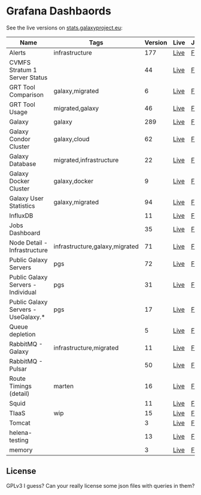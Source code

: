 # Grafana Dashbaords

See the live versions on [stats.galaxyproject.eu](https://stats.galaxyproject.eu):

Name | Tags | Version | Live | JSON
--- | --- | --- | --- | ---
Alerts | infrastructure | 177 | [Live](https://stats.galaxyproject.eu/d/000000052) | [File](./Alerts.json)
CVMFS Stratum 1 Server Status |  | 44 | [Live](https://stats.galaxyproject.eu/d/XtcPRpImz) | [File](./CVMFS%20Stratum%201%20Server%20Status.json)
GRT Tool Comparison | galaxy,migrated | 6 | [Live](https://stats.galaxyproject.eu/d/kSDduH5Zi) | [File](./GRT%20Tool%20Comparison.json)
GRT Tool Usage | migrated,galaxy | 46 | [Live](https://stats.galaxyproject.eu/d/SDduH5Zik) | [File](./GRT%20Tool%20Usage.json)
Galaxy | galaxy | 289 | [Live](https://stats.galaxyproject.eu/d/000000004) | [File](./Galaxy.json)
Galaxy Condor Cluster | galaxy,cloud | 62 | [Live](https://stats.galaxyproject.eu/d/000000021) | [File](./Galaxy%20Condor%20Cluster.json)
Galaxy Database | migrated,infrastructure | 22 | [Live](https://stats.galaxyproject.eu/d/000000019) | [File](./Galaxy%20Database.json)
Galaxy Docker Cluster | galaxy,docker | 9 | [Live](https://stats.galaxyproject.eu/d/000000024) | [File](./Galaxy%20Docker%20Cluster.json)
Galaxy User Statistics | galaxy,migrated | 94 | [Live](https://stats.galaxyproject.eu/d/000000012) | [File](./Galaxy%20User%20Statistics.json)
InfluxDB |  | 11 | [Live](https://stats.galaxyproject.eu/d/000000011) | [File](./InfluxDB.json)
Jobs Dashboard |  | 35 | [Live](https://stats.galaxyproject.eu/d/000000034) | [File](./Jobs%20Dashboard.json)
Node Detail - Infrastructure | infrastructure,galaxy,migrated | 71 | [Live](https://stats.galaxyproject.eu/d/000000023) | [File](./Node%20Detail%20-%20Infrastructure.json)
Public Galaxy Servers | pgs | 72 | [Live](https://stats.galaxyproject.eu/d/000000020) | [File](./Public%20Galaxy%20Servers.json)
Public Galaxy Servers - Individual | pgs | 31 | [Live](https://stats.galaxyproject.eu/d/000000022) | [File](./Public%20Galaxy%20Servers%20-%20Individual.json)
Public Galaxy Servers - UseGalaxy.* | pgs | 17 | [Live](https://stats.galaxyproject.eu/d/nW8PuvMZk) | [File](./Public%20Galaxy%20Servers%20-%20UseGalaxy.*.json)
Queue depletion |  | 5 | [Live](https://stats.galaxyproject.eu/d/X735azMWk) | [File](./Queue%20depletion.json)
RabbitMQ - Galaxy | infrastructure,migrated | 11 | [Live](https://stats.galaxyproject.eu/d/gwQTkRNiz) | [File](./RabbitMQ%20-%20Galaxy.json)
RabbitMQ - Pulsar |  | 50 | [Live](https://stats.galaxyproject.eu/d/000000030) | [File](./RabbitMQ%20-%20Pulsar.json)
Route Timings (detail) | marten | 16 | [Live](https://stats.galaxyproject.eu/d/PVN8IiNmk) | [File](./Route%20Timings%20(detail).json)
Squid |  | 11 | [Live](https://stats.galaxyproject.eu/d/AbGoj5Iik) | [File](./Squid.json)
TIaaS | wip | 15 | [Live](https://stats.galaxyproject.eu/d/7hY6kQfiz) | [File](./TIaaS.json)
Tomcat |  | 3 | [Live](https://stats.galaxyproject.eu/d/000000058) | [File](./Tomcat.json)
helena-testing |  | 13 | [Live](https://stats.galaxyproject.eu/d/IHFHo23iz) | [File](./helena-testing.json)
memory |  | 3 | [Live](https://stats.galaxyproject.eu/d/S03osH7Wz) | [File](./memory.json)

## License

GPLv3 I guess? Can your really license some json files with queries in them?
